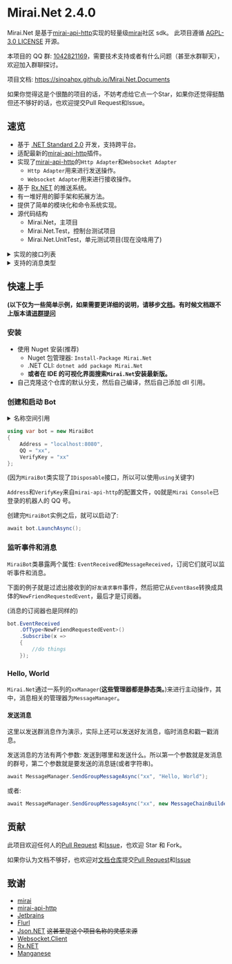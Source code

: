 # Mirai.Net 2.4.0

Mirai.Net 是基于[mirai-api-http]实现的轻量级[mirai]社区 sdk。 此项目遵循
[AGPL-3.0 LICENSE](https://github.com/AHpxChina/Mirai.Net/blob/master/LICENSE)
开源。

本项目的 QQ 群: [1042821169](https://jq.qq.com/?_wv=1027&k=gdWqppEO)，需要技术支持或者有什么问题（甚至水群聊天），欢迎加入群聊探讨。

项目文档: https://sinoahpx.github.io/Mirai.Net.Documents

如果你觉得这是个很酷的项目的话，不妨考虑给它点一个Star，如果你还觉得挺酷但还不够好的话，也欢迎提交Pull Request和Issue。


## 速览

- 基于 [.NET Standard 2.0](https://docs.microsoft.com/en-us/dotnet/standard/net-standard) 开发，支持跨平台。
- 适配最新的[mirai-api-http]插件。
- 实现了[mirai-api-http]的`Http Adapter`和`Websocket Adapter`
  - `Http Adapter`用来进行发送操作。
  - `Websocket Adapter`用来进行接收操作。
- 基于 [Rx.NET](https://github.com/dotnet/reactive) 的推送系统。
- 有一堆好用的脚手架和拓展方法。
- 提供了简单的模块化和命令系统实现。
- 源代码结构
  - Mirai.Net，主项目
  - Mirai.Net.Test，控制台测试项目
  - Mirai.Net.UnitTest，单元测试项目(现在没啥用了)

<details>
  <summary>实现的接口列表</summary>

_斜体的标注的接口是不稳定的_

~~删除线标注的接口是未实现的~~

- 账号信息
  - 获取好友列表
  - 获取群列表
  - 获取群成员列表
  - 获取 Bot 资料
  - 获取好友资料
  - 获取群成员资料
  - 获取陌生人资料
- 消息发送和撤回
  - 发送好友消息
  - 发送群消息
  - 发送临时会话消息
  - 发送头像戳一戳消息
  - 撤回消息
  - 根据消息id获取消息链
- 文件操作
  - 查看文件列表
  - 获取文件信息
  - 创建文件夹
  - 删除文件
  - 移动文件
  - 重命名文件
- 多媒体内容上传
  - 图片文件上传
  - 语音文件上传
  - 群文件上传
- 账号管理
  - 删除好友
- 群管理
  - 禁言群成员
  - 解除群成员禁言
  - 移除群成员
  - 退出群聊
  - 全体禁言
  - 解除全体禁言
  - 设置群精华消息
  - 获取群设置
  - 修改群设置
  - 获取群员设置
  - 修改群员设置
- 事件处理
  - 添加好友申请
  - 用户入群申请
  - Bot 被邀请入群申请

</details>

<details>
  <summary>支持的消息类型</summary>

- Quote - 回复消息
- At - @消息
- AtAll - @全体成员
- Face - QQ 表情
- Plain - 纯文本
- Image - 图片
- FlashImage - 闪照
- Voice - 语音
- Xml - XML 消息
- Json - JSON 消息
- App - App 消息
- Poke - 戳一戳
- Dice - 不知道是啥玩意
- MusicShare - 音乐分享
- ForwardMessage - 转发消息
- File - 文件
- MarketFace - 商城表情
- MiraiCode - Mirai码

</details>

## 快速上手

**(以下仅为一些简单示例，如果需要更详细的说明，请移步[文档]。有时候文档跟不上版本请[进群提问](#mirainet-239)**

### 安装

- 使用 Nuget 安装(推荐)
  - Nuget 包管理器: `Install-Package Mirai.Net`
  - .NET CLI: `dotnet add package Mirai.Net`
  - **或者在 IDE 的可视化界面搜索`Mirai.Net`安装最新版。**
- 自己克隆这个仓库的默认分支，然后自己编译，然后自己添加 dll 引用。

### 创建和启动 Bot

<details>
  <summary>名称空间引用</summary>

```cs
using System;
using System.Linq;
using System.Reactive.Linq;
using System.Threading;
using System.Threading.Tasks;
using Mirai.Net.Data.Messages;
using Mirai.Net.Data.Messages.Receivers;
using Mirai.Net.Sessions;
```

</details>

```cs
using var bot = new MiraiBot
{
    Address = "localhost:8080",
    QQ = "xx",
    VerifyKey = "xx"
};
```

(因为`MiraiBot`类实现了`IDisposable`接口，所以可以使用`using`关键字)

`Address`和`VerifyKey`来自`mirai-api-http`的配置文件，`QQ`就是`Mirai Console`已登录的机器人的 QQ 号。

创建完`MiraiBot`实例之后，就可以启动了:

```cs
await bot.LaunchAsync();
```

### 监听事件和消息

`MiraiBot`类暴露两个属性: `EventReceived`和`MessageReceived`，订阅它们就可以监听事件和消息。

下面的例子就是过滤出接收到的`好友请求事件`事件，然后把它从`EventBase`转换成具体的`NewFriendRequestedEvent`，最后才是订阅器。

(消息的订阅器也是同样的)

```cs
bot.EventReceived
    .OfType<NewFriendRequestedEvent>()
    .Subscribe(x =>
    {
        //do things
    });
```

### Hello, World

`Mirai.Net`通过一系列的`xxManager`(**这些管理器都是静态类。**)来进行主动操作，其中，消息相关的管理器为`MessageManager`。

#### 发送消息

这里以发送群消息作为演示，实际上还可以发送好友消息，临时消息和戳一戳消息。

发送消息的方法有两个参数: 发送到哪里和发送什么。所以第一个参数就是发消息的群号，第二个参数就是要发送的消息链(或者字符串)。

```cs
await MessageManager.SendGroupMessageAsync("xx", "Hello, World");
```

或者:

```cs
await MessageManager.SendGroupMessageAsync("xx", new MessageChainBuilder().Plain("Hello, ").At("xx").Build());
```

## 贡献

此项目欢迎任何人的[Pull Request](https://github.com/AHpxChina/Mirai.Net/pulls) 和[Issue](https://github.com/AHpxChina/Mirai.Net/issues)，也欢迎 Star 和 Fork。

如果你认为文档不够好，也欢迎对[文档仓库](https://github.com/SinoAHpx/Mirai.Net.Documents)提交[Pull Request](https://github.com/AHpxChina/Mirai.Net.Documents/pulls)和[Issue](https://github.com/AHpxChina/Mirai.Net.Documents/issues)

## 致谢

- [mirai]
- [mirai-api-http]
- [Jetbrains](https://www.jetbrains.com/)
- [Flurl](https://flurl.dev/)
- [Json.NET](http://json.net/) ~~这甚至是这个项目名称的灵感来源~~
- [Websocket.Client](https://github.com/Marfusios/websocket-client)
- [Rx.NET](https://github.com/dotnet/reactive)
- [Manganese](https://github.com/SinoAHpx/Manganese)

[mirai-api-http]: https://github.com/project-mirai/mirai-api-http
[mirai]: https://github.com/mamoe/mirai
[文档]: https://sinoahpx.github.io/Mirai.Net.Documents/
